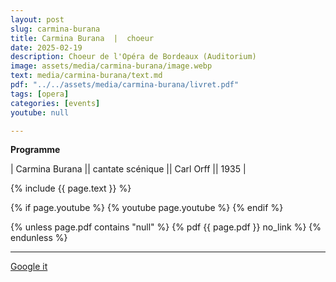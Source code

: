 ```yaml
---
layout: post
slug: carmina-burana
title: Carmina Burana  |  choeur
date: 2025-02-19
description: Choeur de l'Opéra de Bordeaux (Auditorium)
image: assets/media/carmina-burana/image.webp
text: media/carmina-burana/text.md
pdf: "../../assets/media/carmina-burana/livret.pdf"
tags: [opera]
categories: [events]
youtube: null

---
```


**Programme** | Carmina Burana || cantate scénique || Carl Orff || 1935 |

{% include  {{ page.text }} %}

{% if page.youtube %}
  {% youtube page.youtube %}
{% endif %}

{% unless page.pdf contains "null" %}
  {% pdf {{ page.pdf }} no_link %}
{% endunless %}

---

<div>
    <p style="text-align: left;"> <a href="https://www.google.com/search?q=Carmina+Burana+choeur+Choeur+de+l'Opéra+de+Bordeaux+(Auditorium)+2025-02-19" target="_blank">Google it</a> </p>
</div>

